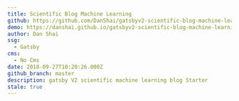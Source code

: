 ```yaml
---
title: Scientific Blog Machine Learning
github: https://github.com/DanShai/gatsbyv2-scientific-blog-machine-learning
demo: https://danshai.github.io/gatsbyv2-scientific-blog-machine-learning/
author: Dan Shai
ssg:
  - Gatsby
cms:
  - No Cms
date: 2018-09-27T10:20:26.000Z
github_branch: master
description: gatsby V2 scientific machine learning blog Starter
stale: true
---
```

